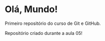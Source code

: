 # Olá, Mundo!
 Primeiro repositório do curso de Git e GitHub.

Repositório criado durante a aula 05!
